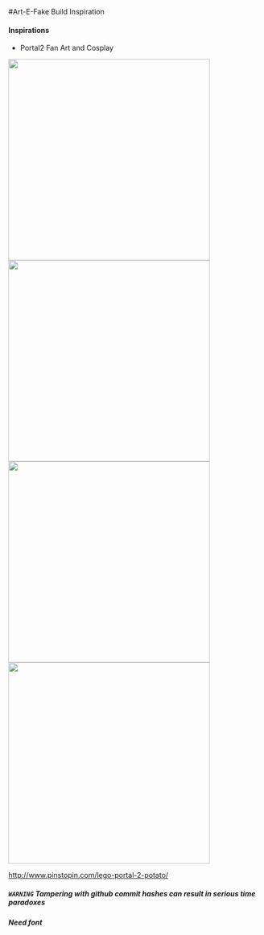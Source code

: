 #Art-E-Fake Build Inspiration 

#### Inspirations

 * Portal2 Fan Art and Cosplay 

<img src="https://images.duckduckgo.com/iu/?u=http%3A%2F%2Fwww.willyyonkers.com%2Ftg%2Ftg-tictactoe1.jpg&f=1" width="400">

<img src="http://c2.staticflickr.com/8/7254/7461407516_37e117fc18_z.jpg" width="400">

<img src="http://img01.deviantart.net/c44e/i/2012/005/a/9/aperture_science_portal_gun_blueprint2_by_mclatchyt-d4leez0.jpg" width="400">

<img src="https://images.duckduckgo.com/iu/?u=http%3A%2F%2Fwww.bifuteki.com%2Fwp-content%2Fuploads%2F2011%2F05%2Fportal2-gun3.jpg&f=1" width="400">

http://www.pinstopin.com/lego-portal-2-potato/



##### `WARNING` Tampering with github commit hashes can result in serious time paradoxes

##### Need font
